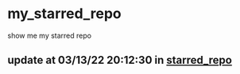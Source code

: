 # my_starred_repo
show me my starred repo

update at 03/13/22 20:12:30 in [starred_repo](./index.html)
---


